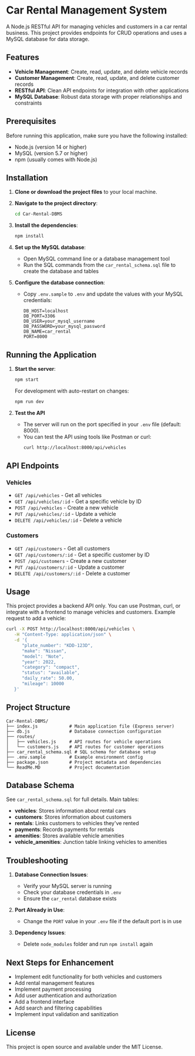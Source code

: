 
# Car Rental Management System

A Node.js RESTful API for managing vehicles and customers in a car rental business. This project provides endpoints for CRUD operations and uses a MySQL database for data storage.


## Features

- **Vehicle Management**: Create, read, update, and delete vehicle records
- **Customer Management**: Create, read, update, and delete customer records
- **RESTful API**: Clean API endpoints for integration with other applications
- **MySQL Database**: Robust data storage with proper relationships and constraints


## Prerequisites

Before running this application, make sure you have the following installed:

- Node.js (version 14 or higher)
- MySQL (version 5.7 or higher)
- npm (usually comes with Node.js)


## Installation

1. **Clone or download the project files** to your local machine.

2. **Navigate to the project directory**:
   ```bash
   cd Car-Rental-DBMS
   ```

3. **Install the dependencies**:
   ```bash
   npm install
   ```

4. **Set up the MySQL database**:
   - Open MySQL command line or a database management tool
   - Run the SQL commands from the `car_rental_schema.sql` file to create the database and tables

5. **Configure the database connection**:
   - Copy `.env.sample` to `.env` and update the values with your MySQL credentials:
     ```env
     DB_HOST=localhost
     DB_PORT=3306
     DB_USER=your_mysql_username
     DB_PASSWORD=your_mysql_password
     DB_NAME=car_rental
     PORT=8000
     ```


## Running the Application

1. **Start the server**:
   ```bash
   npm start
   ```
   For development with auto-restart on changes:
   ```bash
   npm run dev
   ```

2. **Test the API**
   - The server will run on the port specified in your `.env` file (default: 8000).
   - You can test the API using tools like Postman or curl:
     ```bash
     curl http://localhost:8000/api/vehicles
     ```


## API Endpoints

### Vehicles

- `GET /api/vehicles` - Get all vehicles
- `GET /api/vehicles/:id` - Get a specific vehicle by ID
- `POST /api/vehicles` - Create a new vehicle
- `PUT /api/vehicles/:id` - Update a vehicle
- `DELETE /api/vehicles/:id` - Delete a vehicle

### Customers

- `GET /api/customers` - Get all customers
- `GET /api/customers/:id` - Get a specific customer by ID
- `POST /api/customers` - Create a new customer
- `PUT /api/customers/:id` - Update a customer
- `DELETE /api/customers/:id` - Delete a customer


## Usage

This project provides a backend API only. You can use Postman, curl, or integrate with a frontend to manage vehicles and customers. Example request to add a vehicle:

```bash
curl -X POST http://localhost:8000/api/vehicles \
   -H "Content-Type: application/json" \
   -d '{
      "plate_number": "KDD-123D",
      "make": "Nissan",
      "model": "Note",
      "year": 2022,
      "category": "compact",
      "status": "available",
      "daily_rate": 50.00,
      "mileage": 10000
   }'
```


## Project Structure

```
Car-Rental-DBMS/
├── index.js            # Main application file (Express server)
├── db.js               # Database connection configuration
├── routes/
│   ├── vehicles.js     # API routes for vehicle operations
│   └── customers.js    # API routes for customer operations
├── car_rental_schema.sql # SQL schema for database setup
├── .env.sample         # Example environment config
├── package.json        # Project metadata and dependencies
└── ReadMe.MD           # Project documentation
```


## Database Schema

See `car_rental_schema.sql` for full details. Main tables:

- **vehicles**: Stores information about rental cars
- **customers**: Stores information about customers
- **rentals**: Links customers to vehicles they've rented
- **payments**: Records payments for rentals
- **amenities**: Stores available vehicle amenities
- **vehicle_amenities**: Junction table linking vehicles to amenities


## Troubleshooting

1. **Database Connection Issues**:
   - Verify your MySQL server is running
   - Check your database credentials in `.env`
   - Ensure the `car_rental` database exists

2. **Port Already in Use**:
   - Change the `PORT` value in your `.env` file if the default port is in use

3. **Dependency Issues**:
   - Delete `node_modules` folder and run `npm install` again


## Next Steps for Enhancement

- Implement edit functionality for both vehicles and customers
- Add rental management features
- Implement payment processing
- Add user authentication and authorization
- Add a frontend interface
- Add search and filtering capabilities
- Implement input validation and sanitization


## License

This project is open source and available under the MIT License.